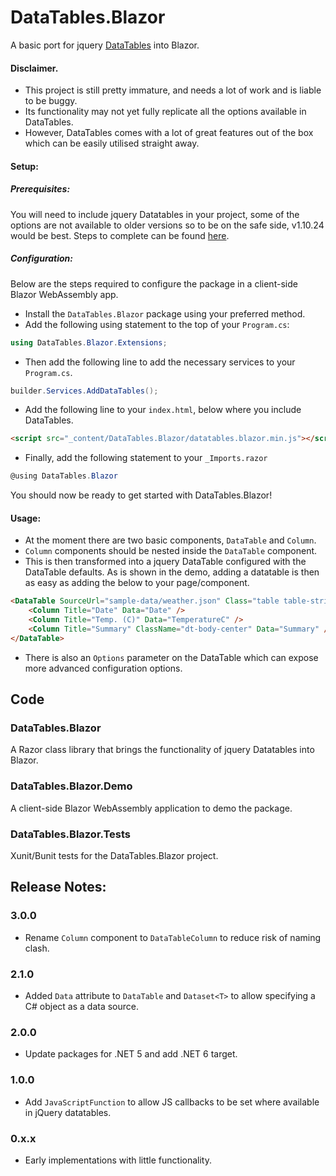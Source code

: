 # DataTables.Blazor
A basic port for jquery [DataTables](https://datatables.net/) into Blazor.

#### Disclaimer.
* This project is still pretty immature, and needs a lot of work and is liable to be buggy.
* Its functionality may not yet fully replicate all the options available in DataTables.
* However, DataTables comes with a lot of great features out of the box which can be easily utilised straight away.

#### Setup:
##### Prerequisites:
You will need to include jquery Datatables in your project, some of the options are not available to older versions so to be on the safe side, v1.10.24 would be best.
Steps to complete can be found [here](https://datatables.net/manual/installation).

##### Configuration:
Below are the steps required to configure the package in a client-side Blazor WebAssembly app.

* Install the `DataTables.Blazor` package using your preferred method.
* Add the following using statement to the top of your `Program.cs`:
```csharp
using DataTables.Blazor.Extensions;
```
* Then add the following line to add the necessary services to your `Program.cs`.
```csharp
builder.Services.AddDataTables();
```
* Add the following line to your `index.html`, below where you include DataTables.
```html
<script src="_content/DataTables.Blazor/datatables.blazor.min.js"></script>
```
* Finally, add the following statement to your `_Imports.razor`
```csharp
@using DataTables.Blazor
```
You should now be ready to get started with DataTables.Blazor!

#### Usage:
* At the moment there are two basic components, `DataTable` and `Column`.
* `Column` components should be nested inside the `DataTable` component.
* This is then transformed into a jquery DataTable configured with the DataTable defaults.
As is shown in the demo, adding a datatable is then as easy as adding the below to your page/component.
```html
<DataTable SourceUrl="sample-data/weather.json" Class="table table-striped table-bordered w-100">
    <Column Title="Date" Data="Date" />
    <Column Title="Temp. (C)" Data="TemperatureC" />
    <Column Title="Summary" ClassName="dt-body-center" Data="Summary" />
</DataTable>
```
* There is also an `Options` parameter on the DataTable which can expose more advanced configuration options.

## Code

### DataTables.Blazor
A Razor class library that brings the functionality of jquery Datatables into Blazor.

### DataTables.Blazor.Demo
A client-side Blazor WebAssembly application to demo the package.

### DataTables.Blazor.Tests
Xunit/Bunit tests for the DataTables.Blazor project.


## Release Notes:

### 3.0.0
* Rename `Column` component to `DataTableColumn` to reduce risk of naming clash.

### 2.1.0
* Added `Data` attribute to `DataTable` and `Dataset<T>` to allow specifying a C# object as a data source.

### 2.0.0
* Update packages for .NET 5 and add .NET 6 target.

### 1.0.0
* Add `JavaScriptFunction` to allow JS callbacks to be set where available in jQuery datatables.

### 0.x.x
* Early implementations with little functionality.